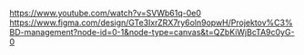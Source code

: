 https://www.youtube.com/watch?v=SVWb61q-0e0  
https://www.figma.com/design/GTe3IxrZRX7ry6oln9opwH/Projektov%C3%BD-management?node-id=0-1&node-type=canvas&t=QZbKiWjBcTA9c0yG-0
